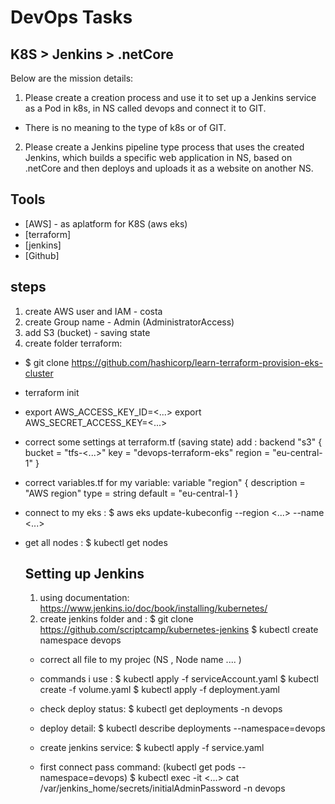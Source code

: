 # DevOps Tasks
## K8S > Jenkins > .netCore

Below are the mission details:
1. Please create a creation process and use it to set up a Jenkins service as a Pod in k8s, in NS called devops and connect it to GIT.
 - There is no meaning to the type of k8s or of GIT.
2. Please create a Jenkins pipeline type process that uses the created Jenkins,
which builds a specific web application in NS, based on .netCore
and then deploys and uploads it as a website on another NS.

## Tools

- [AWS] - as aplatform for K8S (aws eks)
- [terraform]
- [jenkins]
- [Github]

## steps
 
1. create AWS user and IAM - costa
2. create Group name - Admin (AdministratorAccess)
3. add S3 (bucket) - saving state
4. create folder terraform:
- $ git clone https://github.com/hashicorp/learn-terraform-provision-eks-cluster
- terraform init
-   export AWS_ACCESS_KEY_ID=<...>
    export AWS_SECRET_ACCESS_KEY=<...>
- correct some settings at terraform.tf (saving state) add :
      backend "s3" {
    bucket = "tfs-<...>" 
    key = "devops-terraform-eks"
    region = "eu-central-1"
    }
- correct variables.tf for my variable:
    variable "region" {
  description = "AWS region"
  type        = string
  default     = "eu-central-1
  }
- connect to my eks :
   $ aws eks update-kubeconfig --region <...> --name <...>
- get all nodes :
   $ kubectl get nodes

  ## Setting up Jenkins

  1. using documentation: https://www.jenkins.io/doc/book/installing/kubernetes/
  2. create jenkins folder and : $ git clone https://github.com/scriptcamp/kubernetes-jenkins
      $ kubectl create namespace devops
  - correct all file to my projec (NS , Node name .... )
  - commands i use :
     $ kubectl apply -f serviceAccount.yaml
     $ kubectl create -f volume.yaml
     $ kubectl apply -f deployment.yaml
  - check deploy status:
     $ kubectl get deployments -n devops
  - deploy detail:
     $ kubectl describe deployments --namespace=devops
  - create jenkins service:
     $ kubectl apply -f service.yaml

  - first connect pass command: (kubectl get pods --namespace=devops)
     $ kubectl exec -it <...> cat /var/jenkins_home/secrets/initialAdminPassword -n devops

  
    
    
